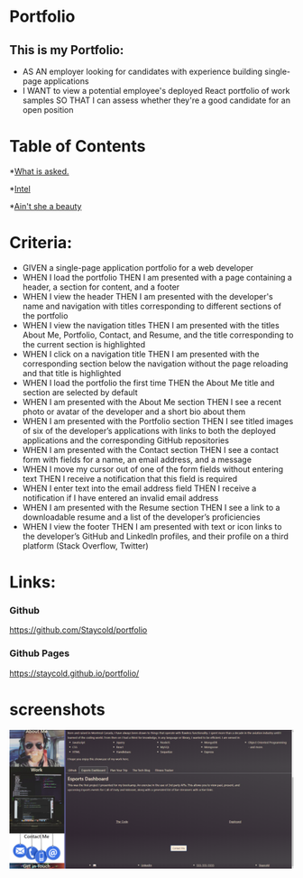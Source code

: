 # Portfolio



<h2>This is my Portfolio: </h2>

<ul>

<li>AS AN employer looking for candidates with experience building single-page applications</li>
<li>I WANT to view a potential employee's deployed React portfolio of work samples
SO THAT I can assess whether they're a good candidate for an open position</li>

  </ul>

# Table of Contents



*[What is asked.](#criteria)


*[Intel](#links)


*[Ain't she a beauty](#screenshots)




# Criteria: 
<ul>

<li>GIVEN a single-page application portfolio for a web developer</li>
<li>WHEN I load the portfolio
THEN I am presented with a page containing a header, a section for content, and a footer</li>
<li>WHEN I view the header
THEN I am presented with the developer's name and navigation with titles corresponding to different sections of the portfolio</li>
<li>WHEN I view the navigation titles
THEN I am presented with the titles About Me, Portfolio, Contact, and Resume, and the title corresponding to the current section is highlighted</li>
<li>WHEN I click on a navigation title
THEN I am presented with the corresponding section below the navigation without the page reloading and that title is highlighted</li>
<li>WHEN I load the portfolio the first time
THEN the About Me title and section are selected by default</li>
<li>WHEN I am presented with the About Me section
THEN I see a recent photo or avatar of the developer and a short bio about them</li>
<li>WHEN I am presented with the Portfolio section
THEN I see titled images of six of the developer’s applications with links to both the deployed applications and the corresponding GitHub repositories</li>
<li>WHEN I am presented with the Contact section
THEN I see a contact form with fields for a name, an email address, and a message</li>
<li>WHEN I move my cursor out of one of the form fields without entering text
THEN I receive a notification that this field is required</li>
<li>WHEN I enter text into the email address field
THEN I receive a notification if I have entered an invalid email address</li>
<li>WHEN I am presented with the Resume section
THEN I see a link to a downloadable resume and a list of the developer’s proficiencies</li>
<li>WHEN I view the footer
THEN I am presented with text or icon links to the developer’s GitHub and LinkedIn profiles, and their profile on a third platform (Stack Overflow, Twitter)</li>

</ul>

# Links:


<h3>Github</h3>
<a href="https://github.com/Staycold/portfolio" target="_blank">https://github.com/Staycold/portfolio</a>

<h3>Github Pages</h3>
<a href="https://staycold.github.io/portfolio/" target="_blank">https://staycold.github.io/portfolio/ </a>

 

# screenshots

<img src='./src/Images/portfolio.png'/>
